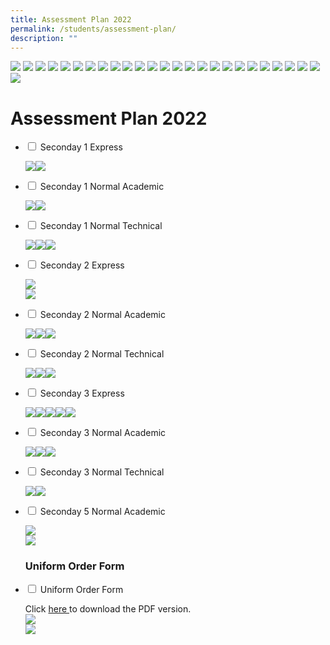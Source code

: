 ```yaml
---
title: Assessment Plan 2022
permalink: /students/assessment-plan/
description: ""
---
```

![](/images/Binder2_Page_01.jpg)
![](/images/Binder2_Page_02.jpg)
![](/images/Binder2_Page_03.jpg)
![](/images/Binder2_Page_04.jpg)
![](/images/Binder2_Page_05.jpg)
![](/images/Binder2_Page_06.jpg)
![](/images/Binder2_Page_07.jpg)
![](/images/Binder2_Page_08.jpg)
![](/images/Binder2_Page_09.jpg)
![](/images/Binder2_Page_10.jpg)
![](/images/Binder2_Page_11.jpg)
![](/images/Binder2_Page_12.jpg)
![](/images/Binder2_Page_13.jpg)
![](/images/Binder2_Page_14.jpg)
![](/images/Binder2_Page_15.jpg)
![](/images/Binder2_Page_16.jpg)
![](/images/Binder2_Page_17.jpg)
![](/images/Binder2_Page_18.jpg)
![](/images/Binder2_Page_19.jpg)
![](/images/Binder2_Page_20.jpg)
![](/images/Binder2_Page_21.jpg)
![](/images/Binder2_Page_22.jpg)
![](/images/Binder2_Page_23.jpg)
![](/images/Binder2_Page_24.jpg)
![](/images/Binder2_Page_25.jpg)
![](/images/Binder2_Page_26.jpg)


# **Assessment Plan 2022**


<ul class="jekyllcodex_accordion">
  <li>
    <input type="checkbox" id="accordion1">
    <label for="accordion1">Seconday 1 Express</label>
    <div>
      <p><img src="/images/Binder2_Page_04.jpg"><img src="/images/Binder2_Page_05.jpg"></p>
    </div>
	</li>
	  <li>
    <input type="checkbox" id="accordion2">
    <label for="accordion2">Seconday 1 Normal Academic</label>
    <div>
      <p><img src="/images/Binder2_Page_01.jpg"><img src="/images/Binder2_Page_02.jpg"></p>
    </div>
	</li>
		  <li>
    <input type="checkbox" id="accordion3">
    <label for="accordion3">Seconday 1 Normal Technical</label>
    <div>
      <p><img src="/images/Binder2_Page_06.jpg"><img src="/images/Binder2_Page_07.jpg"><img src="/images/Binder2_Page_08.jpg"></p>
    </div>
	</li>
		<li>
    <input type="checkbox" id="accordion4">
    <label for="accordion4">Seconday 2 Express</label>
    <div>
      <p><img src="/images/Binder2_Page_12.jpg"><br><img src="/images/Binder2_Page_13.jpg"></p>
    </div>
	</li>
		<li>
    <input type="checkbox" id="accordion5">
    <label for="accordion5">Seconday 2 Normal Academic</label>
    <div>
      <p><img src="/images/Binder2_Page_09.jpg"><img src="/images/Binder2_Page_10.jpg"><img src="/images/Binder2_Page_11.jpg"></p>
    </div>
	</li>
			<li>
    <input type="checkbox" id="accordion6">
    <label for="accordion6">Seconday 2 Normal Technical</label>
    <div>
      <p><img src="/images/Binder2_Page_14.jpg"><img src="/images/Binder2_Page_15.jpg"><img src="/images/Binder2_Page_16.jpg"></p>
    </div>
	</li>
			<li>
    <input type="checkbox" id="accordion7">
    <label for="accordion7">Seconday 3 Express</label>
    <div>
      <p><img src="/images/Binder2_Page_20.jpg"><img src="/images/Binder2_Page_21.jpg"><img src="/images/Binder2_Page_22.jpg"><img src="/images/Binder2_Page_23.jpg"><img src="/images/Binder2_Page_24.jpg"></p>
    </div>
	</li>
			<li>
    <input type="checkbox" id="accordion8">
    <label for="accordion8">Seconday 3 Normal Academic</label>
    <div>
      <p><img src="/images/Binder2_Page_17.jpg"><img src="/images/Binder2_Page_18.jpg"><img src="/images/Binder2_Page_19.jpg"></p>
    </div>
	</li>
				<li>
    <input type="checkbox" id="accordion9">
    <label for="accordion9">Seconday 3 Normal Technical</label>
    <div>
      <p><img src="/images/Binder2_Page_25.jpg"><img src="/images/Binder2_Page_26.jpg"></p>
    </div>
	</li>
				<li>
    <input type="checkbox" id="accordion10">
    <label for="accordion10">Seconday 5 Normal Academic</label>
    <div>
      <p><img src="/images/Binder1_Page_23-scaled.jpg"><br><img src="/images/Binder1_Page_24-scaled.jpg"></p>
    </div>
	</li>
	<h3>Uniform Order Form</h3>
  <li>
    <input type="checkbox" id="accordion11">
    <label for="accordion11">Uniform Order Form</label>
    <div>
			<p>Click <a href="/files/Uniform.pdf"> here </a>to download the PDF version.<br><img src="/images/uniform_1.png"><br><img src="/images/uniform_2.png"></p>
    </div>
	</li>
	</ul>